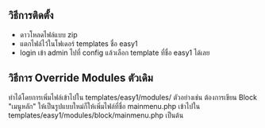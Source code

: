 วิธีการติดตั้ง
--------------------------------------
- ดาวโหลดไฟล์แบบ zip
- แตกไฟล์ไว้ในโฟเดอร์ templates ชื่อ easy1
- login เข้า admin ไปที่ config แล้วเลือก template ที่ชื่อ easy1 ได้เลย

วิธีการ Override Modules ตัวเดิม
--------------------------------------
ทำได้โดยการเพิ่มไฟล์เข้าไปใน templates/easy1/modules/
ตัวอย่างเช่น 
ต้องการเขียน Block "เมนูหลัก" ให้เป็นรูปแบบใหม่ก็ให้เพิ่มไฟล์ที่ชื่อ mainmenu.php เข้าไปใน templates/easy1/modules/block/mainmenu.php 
เป็นต้น